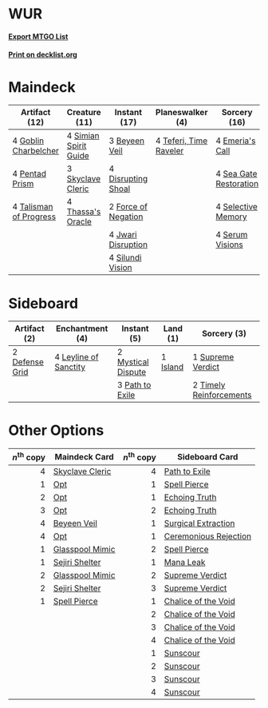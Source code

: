 # WUR

#### [Export MTGO List](../collection/WUR/WUR.txt)
#### [Print on decklist.org](http://decklist.org/?deckmain=3%09Beyeen%20Veil%0A4%09Disrupting%20Shoal%0A4%09Emeria's%20Call%0A2%09Force%20of%20Negation%0A4%09Goblin%20Charbelcher%0A4%09Jwari%20Disruption%0A4%09Pentad%20Prism%0A4%09Sea%20Gate%20Restoration%0A4%09Selective%20Memory%0A4%09Serum%20Visions%0A4%09Silundi%20Vision%0A4%09Simian%20Spirit%20Guide%0A3%09Skyclave%20Cleric%0A4%09Talisman%20of%20Progress%0A4%09Teferi,%20Time%20Raveler%0A4%09Thassa's%20Oracle&deckside=2%09Defense%20Grid%0A1%09Island%0A4%09Leyline%20of%20Sanctity%0A2%09Mystical%20Dispute%0A3%09Path%20to%20Exile%0A1%09Supreme%20Verdict%0A2%09Timely%20Reinforcements)
# Maindeck

|                                         Artifact (12)                                          |                                         Creature (11)                                          |                                         Instant (17)                                         |                                        Planeswalker (4)                                         |                                          Sorcery (16)                                           |
|------------------------------------------------------------------------------------------------|------------------------------------------------------------------------------------------------|----------------------------------------------------------------------------------------------|-------------------------------------------------------------------------------------------------|-------------------------------------------------------------------------------------------------|
|4 [Goblin Charbelcher](http://gatherer.wizards.com/Pages/Card/Details.aspx?multiverseid=438497) |4 [Simian Spirit Guide](http://gatherer.wizards.com/Pages/Card/Details.aspx?multiverseid=442137)|3 [Beyeen Veil](http://gatherer.wizards.com/Pages/Card/Details.aspx?multiverseid=491673)      |4 [Teferi, Time Raveler](http://gatherer.wizards.com/Pages/Card/Details.aspx?multiverseid=461148)|4 [Emeria's Call](http://gatherer.wizards.com/Pages/Card/Details.aspx?multiverseid=491633)       |
|4 [Pentad Prism](http://gatherer.wizards.com/Pages/Card/Details.aspx?multiverseid=72860)        |3 [Skyclave Cleric](http://gatherer.wizards.com/Pages/Card/Details.aspx?multiverseid=491666)    |4 [Disrupting Shoal](http://gatherer.wizards.com/Pages/Card/Details.aspx?multiverseid=74128)  |                                                                                                 |4 [Sea Gate Restoration](http://gatherer.wizards.com/Pages/Card/Details.aspx?multiverseid=491706)|
|4 [Talisman of Progress](http://gatherer.wizards.com/Pages/Card/Details.aspx?multiverseid=39597)|4 [Thassa's Oracle](http://gatherer.wizards.com/Pages/Card/Details.aspx?multiverseid=476324)    |2 [Force of Negation](http://gatherer.wizards.com/Pages/Card/Details.aspx?multiverseid=464001)|                                                                                                 |4 [Selective Memory](http://gatherer.wizards.com/Pages/Card/Details.aspx?multiverseid=194700)    |
|                                                                                                |                                                                                                |4 [Jwari Disruption](http://gatherer.wizards.com/Pages/Card/Details.aspx?multiverseid=491693) |                                                                                                 |4 [Serum Visions](http://gatherer.wizards.com/Pages/Card/Details.aspx?multiverseid=50145)        |
|                                                                                                |                                                                                                |4 [Silundi Vision](http://gatherer.wizards.com/Pages/Card/Details.aspx?multiverseid=491711)   |                                                                                                 |                                                                                                 |


# Sideboard

|                                      Artifact (2)                                      |                                        Enchantment (4)                                         |                                         Instant (5)                                         |                                     Land (1)                                      |                                           Sorcery (3)                                            |
|----------------------------------------------------------------------------------------|------------------------------------------------------------------------------------------------|---------------------------------------------------------------------------------------------|-----------------------------------------------------------------------------------|--------------------------------------------------------------------------------------------------|
|2 [Defense Grid](http://gatherer.wizards.com/Pages/Card/Details.aspx?multiverseid=45481)|4 [Leyline of Sanctity](http://gatherer.wizards.com/Pages/Card/Details.aspx?multiverseid=204993)|2 [Mystical Dispute](http://gatherer.wizards.com/Pages/Card/Details.aspx?multiverseid=473020)|1 [Island](http://gatherer.wizards.com/Pages/Card/Details.aspx?multiverseid=439857)|1 [Supreme Verdict](http://gatherer.wizards.com/Pages/Card/Details.aspx?multiverseid=438776)      |
|                                                                                        |                                                                                                |3 [Path to Exile](http://gatherer.wizards.com/Pages/Card/Details.aspx?multiverseid=220511)   |                                                                                   |2 [Timely Reinforcements](http://gatherer.wizards.com/Pages/Card/Details.aspx?multiverseid=220074)|


# Other Options

|*n*<sup>th</sup> copy|                                      Maindeck Card                                       |*n*<sup>th</sup> copy|                                         Sideboard Card                                         |
|--------------------:|------------------------------------------------------------------------------------------|--------------------:|------------------------------------------------------------------------------------------------|
|                    4|[Skyclave Cleric](http://gatherer.wizards.com/Pages/Card/Details.aspx?multiverseid=491666)|                    4|[Path to Exile](http://gatherer.wizards.com/Pages/Card/Details.aspx?multiverseid=220511)        |
|                    1|[Opt](http://gatherer.wizards.com/Pages/Card/Details.aspx?multiverseid=442948)            |                    1|[Spell Pierce](http://gatherer.wizards.com/Pages/Card/Details.aspx?multiverseid=425876)         |
|                    2|[Opt](http://gatherer.wizards.com/Pages/Card/Details.aspx?multiverseid=442948)            |                    1|[Echoing Truth](http://gatherer.wizards.com/Pages/Card/Details.aspx?multiverseid=405212)        |
|                    3|[Opt](http://gatherer.wizards.com/Pages/Card/Details.aspx?multiverseid=442948)            |                    2|[Echoing Truth](http://gatherer.wizards.com/Pages/Card/Details.aspx?multiverseid=405212)        |
|                    4|[Beyeen Veil](http://gatherer.wizards.com/Pages/Card/Details.aspx?multiverseid=491673)    |                    1|[Surgical Extraction](http://gatherer.wizards.com/Pages/Card/Details.aspx?multiverseid=397706)  |
|                    4|[Opt](http://gatherer.wizards.com/Pages/Card/Details.aspx?multiverseid=442948)            |                    1|[Ceremonious Rejection](http://gatherer.wizards.com/Pages/Card/Details.aspx?multiverseid=417613)|
|                    1|[Glasspool Mimic](http://gatherer.wizards.com/Pages/Card/Details.aspx?multiverseid=491688)|                    2|[Spell Pierce](http://gatherer.wizards.com/Pages/Card/Details.aspx?multiverseid=425876)         |
|                    1|[Sejiri Shelter](http://gatherer.wizards.com/Pages/Card/Details.aspx?multiverseid=491662) |                    1|[Mana Leak](http://gatherer.wizards.com/Pages/Card/Details.aspx?multiverseid=45242)             |
|                    2|[Glasspool Mimic](http://gatherer.wizards.com/Pages/Card/Details.aspx?multiverseid=491688)|                    2|[Supreme Verdict](http://gatherer.wizards.com/Pages/Card/Details.aspx?multiverseid=438776)      |
|                    2|[Sejiri Shelter](http://gatherer.wizards.com/Pages/Card/Details.aspx?multiverseid=491662) |                    3|[Supreme Verdict](http://gatherer.wizards.com/Pages/Card/Details.aspx?multiverseid=438776)      |
|                    1|[Spell Pierce](http://gatherer.wizards.com/Pages/Card/Details.aspx?multiverseid=425876)   |                    1|[Chalice of the Void](http://gatherer.wizards.com/Pages/Card/Details.aspx?multiverseid=442211)  |
|                     |                                                                                          |                    2|[Chalice of the Void](http://gatherer.wizards.com/Pages/Card/Details.aspx?multiverseid=442211)  |
|                     |                                                                                          |                    3|[Chalice of the Void](http://gatherer.wizards.com/Pages/Card/Details.aspx?multiverseid=442211)  |
|                     |                                                                                          |                    4|[Chalice of the Void](http://gatherer.wizards.com/Pages/Card/Details.aspx?multiverseid=442211)  |
|                     |                                                                                          |                    1|[Sunscour](http://gatherer.wizards.com/Pages/Card/Details.aspx?multiverseid=121251)             |
|                     |                                                                                          |                    2|[Sunscour](http://gatherer.wizards.com/Pages/Card/Details.aspx?multiverseid=121251)             |
|                     |                                                                                          |                    3|[Sunscour](http://gatherer.wizards.com/Pages/Card/Details.aspx?multiverseid=121251)             |
|                     |                                                                                          |                    4|[Sunscour](http://gatherer.wizards.com/Pages/Card/Details.aspx?multiverseid=121251)             |

